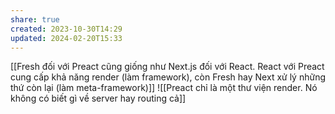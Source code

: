```yaml
---
share: true
created: 2023-10-30T14:29
updated: 2024-02-20T15:33
---
```

[[Fresh đối với Preact cũng giống như Next.js đối với React. React với Preact cung cấp khả năng render (làm framework), còn Fresh hay Next xử lý những thứ còn lại (làm meta-framework)]]
![[Preact chỉ là một thư viện render. Nó không có biết gì về server hay routing cả]]